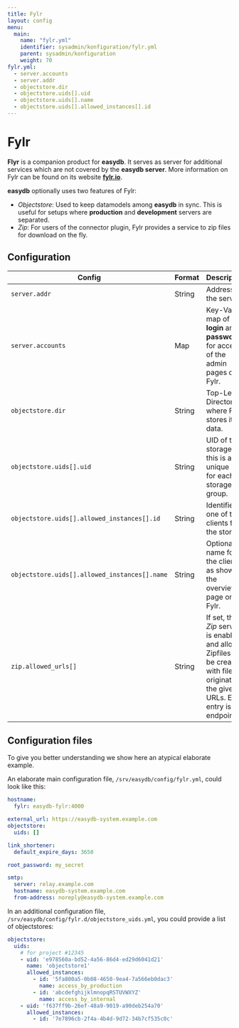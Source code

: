 ```yaml
---
title: Fylr
layout: config
menu:
  main:
    name: "fylr.yml"
    identifier: sysadmin/konfiguration/fylr.yml
    parent: sysadmin/konfiguration
    weight: 70
fylr.yml:
  - server.accounts
  - server.addr
  - objectstore.dir
  - objectstore.uids[].uid
  - objectstore.uids[].name
  - objectstore.uids[].allowed_instances[].id
---
```


# Fylr

**Flyr** is a companion product for **easydb**. It serves as server for additional services which are not covered by the **easydb server**. More information on Fylr can be found on its website [**fylr.io**](https//fylr.io).

**easydb** optionally uses two features of Fylr:

* *Objectstore*: Used to keep datamodels among **easydb** in sync. This is useful for setups where **production** and **development** servers are separated.
* *Zip*: For users of the connector plugin, Fylr provides a service to zip files for download on the fly.

## Configuration

| Config                                        | Format | Description                                                  |
| --------------------------------------------- | ------ | ------------------------------------------------------------ |
| `server.addr`                                 | String | Address of the server.                                       |
| `server.accounts`                             | Map    | Key-Value map of **login** and **password** for access of the admin pages on Fylr. |
| `objectstore.dir`                             | String | Top-Level-Directory where Fylr stores its data.              |
| `objectstore.uids[].uid`                      | String | UID of the storage, this is a unique id for each storage group. |
| `objectstore.uids[].allowed_instances[].id`   | String | Identifier of one of the clients for the storage.            |
| `objectstore.uids[].allowed_instances[].name` | String | Optional name for the client, as shown in the overview page on Fylr. |
| `zip.allowed_urls[]`                          | String | If set, the *Zip*  service is enabled and allows Zipfiles to be created with files originating the given URLs. Each entry is endpoint |

## Configuration files

To give you better understanding we show here an atypical elaborate example.

An elaborate main configuration file, `/srv/easydb/config/fylr.yml`, could look like this:

```yaml
hostname:
  fylr: easydb-fylr:4000

external_url: https://easydb-system.example.com
objectstore:
  uids: []

link_shortener:
  default_expire_days: 3650

root_password: my_secret

smtp:
  server: relay.example.com
  hostname: easydb-system.example.com
  from-address: noreply@easydb-system.example.com
```

In an additional configuration file, `/srv/easydb/config/fylr.d/objectstore_uids.yml`, you could provide a list of objectstores:


```yaml
objectstore:
  uids:
    # for project #12345
    - uid: 'e978560a-bd52-4a56-86d4-ed29d6041d21'
      name: 'objectstore1'
      allowed_instances:
        - id: '5fa800a5-0b08-4650-9ea4-7a566eb0dac3'
          name: access_by_production
        - id: 'abcdefghijklmnopqRSTUVWXYZ'
          name: access_by_internal
    - uid: 'f637ff9b-26ef-48a9-9019-a90deb254a70'
      allowed_instances:
        - id: '7e7896cb-2f4a-4b4d-9d72-34b7cf535c0c'
```


